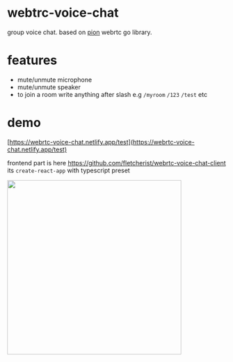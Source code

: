 # webtrc-voice-chat

group voice chat. based on [pion](https://github.com/pion/webrtc) webrtc go library.

# features

- mute/unmute microphone
- mute/unmute speaker
- to join a room write anything after slash e.g `/myroom` `/123` `/test` etc

# demo

[https://webrtc-voice-chat.netlify.app/test](https://webrtc-voice-chat.netlify.app/test)

frontend part is here https://github.com/fletcherist/webrtc-voice-chat-client its `create-react-app` with typescript preset

<img src="https://capture.chat/message/15fef35c9f729d77/16055d9409742d71eb5f38f1_604" height=400 />
